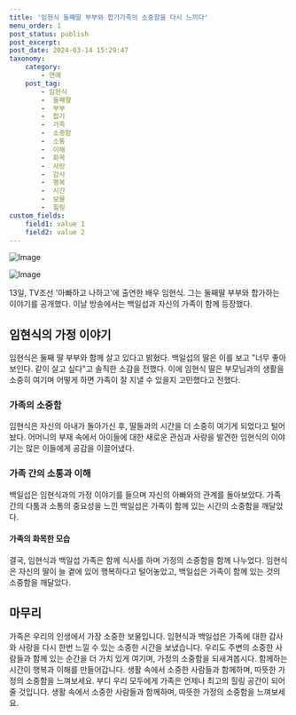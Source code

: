 ```yaml
---
title: '임현식 둘째딸 부부와 합가가족의 소중함을 다시 느끼다'
menu_order: 1
post_status: publish
post_excerpt: 
post_date: 2024-03-14 15:29:47
taxonomy:
    category:
        - 연예
    post_tag:
        - 임현식
        -  둘째딸
        -  부부
        -  합가
        -  가족
        -  소중함
        -  소통
        -  이해
        -  화목
        -  사랑
        -  감사
        -  행복
        -  시간
        -  보물
        -  힐링
custom_fields:
    field1: value 1
    field2: value 2
---
```


![Image](https://ssl.pstatic.net/mimgnews/image/109/2024/03/14/0005034733_001_20240314070405674.jpg?type=w540)

![Image](https://mimgnews.pstatic.net/image/109/2024/03/14/0005034733_002_20240314070405691.jpg?type=w540)

13일, TV조선 '아빠하고 나하고'에 출연한 배우 임현식. 그는 둘째딸 부부와 합가하는 이야기를 공개했다. 이날 방송에서는 백일섭과 자신의 가족이 함께 등장했다.
## 임현식의 가정 이야기
임현식은 둘째 딸 부부와 함께 살고 있다고 밝혔다. 백일섭의 딸은 이를 보고 "너무 좋아보인다. 같이 살고 싶다"고 솔직한 소감을 전했다. 이에 임현식 딸은 부모님과의 생활을 소중히 여기며 어떻게 하면 가족이 잘 지낼 수 있을지 고민했다고 전했다.
### 가족의 소중함
임현식은 자신의 아내가 돌아가신 후, 딸들과의 시간을 더 소중히 여기게 되었다고 털어놨다. 어머니의 부재 속에서 아이들에 대한 새로운 관심과 사랑을 발견한 임현식의 이야기는 많은 이들에게 공감을 이끌어냈다.
### 가족 간의 소통과 이해
백일섭은 임현식과의 가정 이야기를 들으며 자신의 아빠와의 관계를 돌아보았다. 가족 간의 다툼과 소통의 중요성을 느낀 백일섭은 가족이 함께 있는 시간의 소중함을 깨달았다.
#### 가족의 화목한 모습
결국, 임현식과 백일섭 가족은 함께 식사를 하며 가정의 소중함을 함께 나누었다. 임현식은 자신의 딸이 늘 곁에 있어 행복하다고 털어놓았고, 백일섭은 가족이 함께 있는 것의 소중함을 깨달았다.
## 마무리
가족은 우리의 인생에서 가장 소중한 보물입니다. 임현식과 백일섭은 가족에 대한 감사와 사랑을 다시 한번 느낄 수 있는 소중한 시간을 보냈습니다. 우리도 주변의 소중한 사람들과 함께 있는 순간을 더 가치 있게 여기며, 가정의 소중함을 되새겨봅시다. 함께하는 시간이 행복과 이해를 만들어갑니다. 생활 속에서 소중한 사람들과 함께하며, 따뜻한 가정의 소중함을 느껴보세요. 부디 우리 모두에게 가족은 언제나 최고의 힐링 공간이 되어줄 것입니다. 생활 속에서 소중한 사람들과 함께하며, 따뜻한 가정의 소중함을 느껴보세요.

